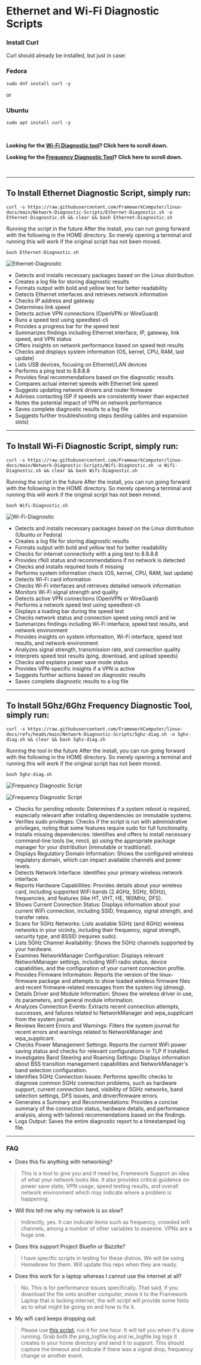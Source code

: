 # Ethernet and Wi-Fi Diagnostic Scripts


### Install Curl

Curl should already be installed, but just in case:

### Fedora
```
sudo dnf install curl -y
```

or

### Ubuntu
```
sudo apt install curl -y
```
&nbsp;
&nbsp;
&nbsp;


**Looking for the [Wi-Fi Diagnostic tool](https://github.com/FrameworkComputer/linux-docs/tree/main/Network-Diagnostic-Scripts#to-install-wi-fi-diagnostic-script-simply-run)? Click here to scroll down.**

**Looking for the [Frequency Diagnostic Tool](https://github.com/FrameworkComputer/linux-docs/tree/main/Network-Diagnostic-Scripts#to-install-wi-fi-diagnostic-script-simply-run)? Click here to scroll down.**

&nbsp;


------------------------------------------------------------------------------------------------------------------------------

## To Install Ethernet Diagnostic Script, simply run:
```
curl -s https://raw.githubusercontent.com/FrameworkComputer/linux-docs/main/Network-Diagnostic-Scripts/Ethernet-Diagnostic.sh -o Ethernet-Diagnostic.sh && clear && bash Ethernet-Diagnostic.sh
```

Running the script in the future
After the install, you can run going forward with the following in the HOME directory. So merely opening a terminal and running this will work if the original script has not been moved.

```
bash Ethernet-Diagnostic.sh
```
![Ethernet-Diagnostic](https://raw.githubusercontent.com/FrameworkComputer/linux-docs/main/Network-Diagnostic-Scripts/images/Ethernet-Diag.png)

- Detects and installs necessary packages based on the Linux distribution
- Creates a log file for storing diagnostic results
- Formats output with bold and yellow text for better readability
- Detects Ethernet interfaces and retrieves network information
- Checks IP address and gateway
- Determines link speed
- Detects active VPN connections (OpenVPN or WireGuard)
- Runs a speed test using speedtest-cli
- Provides a progress bar for the speed test
- Summarizes findings including Ethernet interface, IP, gateway, link speed, and VPN status
- Offers insights on network performance based on speed test results
- Checks and displays system information (OS, kernel, CPU, RAM, last update)
- Lists USB devices, focusing on Ethernet/LAN devices
- Performs a ping test to 8.8.8.8
- Provides final recommendations based on the diagnostic results
- Compares actual internet speeds with Ethernet link speed
- Suggests updating network drivers and router firmware
- Advises contacting ISP if speeds are consistently lower than expected
- Notes the potential impact of VPN on network performance
- Saves complete diagnostic results to a log file
- Suggests further troubleshooting steps (testing cables and expansion slots)

------------------------------------------------------------------------------------------------------------------------------




## To Install Wi-Fi Diagnostic Script, simply run:
```
curl -s https://raw.githubusercontent.com/FrameworkComputer/linux-docs/main/Network-Diagnostic-Scripts/Wifi-Diagnostic.sh -o Wifi-Diagnostic.sh && clear && bash Wifi-Diagnostic.sh
```

Running the script in the future
After the install, you can run going forward with the following in the HOME directory. So merely opening a terminal and running this will work if the original script has not been moved.

```
bash Wifi-Diagnostic.sh
```
![Wi-Fi-Diagnostic](https://raw.githubusercontent.com/FrameworkComputer/linux-docs/main/Network-Diagnostic-Scripts/images/WiFi_Diag.png)

- Detects and installs necessary packages based on the Linux distribution (Ubuntu or Fedora)
- Creates a log file for storing diagnostic results
- Formats output with bold and yellow text for better readability
- Checks for internet connectivity with a ping test to 8.8.8.8
- Provides rfkill status and recommendations if no network is detected
- Checks and installs required tools if missing
- Performs system information check (OS, kernel, CPU, RAM, last update)
- Detects Wi-Fi card information
- Checks Wi-Fi interfaces and retrieves detailed network information
- Monitors Wi-Fi signal strength and quality
- Detects active VPN connections (OpenVPN or WireGuard)
- Performs a network speed test using speedtest-cli
- Displays a loading bar during the speed test
- Checks network status and connection speed using nmcli and iw
- Summarizes findings including Wi-Fi interface, speed test results, and network environment
- Provides insights on system information, Wi-Fi interface, speed test results, and network environment
- Analyzes signal strength, transmission rate, and connection quality
- Interprets speed test results (ping, download, and upload speeds)
- Checks and explains power save mode status
- Provides VPN-specific insights if a VPN is active
- Suggests further actions based on diagnostic results
- Saves complete diagnostic results to a log file

------------------------------------------------------------------------------------------------------------------------------

## To Install 5Ghz/6Ghz Frequency Diagnostic Tool, simply run:

```
curl -s https://raw.githubusercontent.com/FrameworkComputer/linux-docs/refs/heads/main/Network-Diagnostic-Scripts/5ghz-diag.sh -o 5ghz-diag.sh && clear && bash 5ghz-diag.sh
```

Running the tool in the future
After the install, you can run going forward with the following in the HOME directory. So merely opening a terminal and running this will work if the original script has not been moved.


```
bash 5ghz-diag.sh
```

![Frequency Diagnostic Script](https://raw.githubusercontent.com/FrameworkComputer/linux-docs/refs/heads/main/Network-Diagnostic-Scripts/images/5gz1.png)

![Frequency Diagnostic Script](https://raw.githubusercontent.com/FrameworkComputer/linux-docs/refs/heads/main/Network-Diagnostic-Scripts/images/5gz2.png)


- Checks for pending reboots: Determines if a system reboot is required, especially relevant after installing dependencies on immutable systems.
- Verifies sudo privileges: Checks if the script is run with administrative privileges, noting that some features require sudo for full functionality.
- Installs missing dependencies: Identifies and offers to install necessary command-line tools (iw, nmcli, ip) using the appropriate package manager for your distribution (immutable or traditional).
- Displays Regulatory Domain Information: Shows the configured wireless regulatory domain, which can impact available channels and power levels.
- Detects Network Interface: Identifies your primary wireless network interface.
- Reports Hardware Capabilities: Provides details about your wireless card, including supported WiFi bands (2.4GHz, 5GHz, 6GHz), frequencies, and features (like HT, VHT, HE, 160MHz, DFS).
- Shows Current Connection Status: Displays information about your current WiFi connection, including SSID, frequency, signal strength, and transfer rates.
- Scans for 5GHz Networks: Lists available 5GHz (and 6GHz) wireless networks in your vicinity, including their frequency, signal strength, security type, and BSSID (requires sudo).
- Lists 5GHz Channel Availability: Shows the 5GHz channels supported by your hardware.
- Examines NetworkManager Configuration: Displays relevant NetworkManager settings, including WiFi radio status, device capabilities, and the configuration of your current connection profile.
- Provides Firmware Information: Reports the version of the linux-firmware package and attempts to show loaded wireless firmware files and recent firmware-related messages from the system log (dmesg).
- Details Driver and Module Information: Shows the wireless driver in use, its parameters, and general module information.
- Analyzes Connection Events: Extracts recent connection attempts, successes, and failures related to NetworkManager and wpa_supplicant from the system journal.
- Reviews Recent Errors and Warnings: Filters the system journal for recent errors and warnings related to NetworkManager and wpa_supplicant.
- Checks Power Management Settings: Reports the current WiFi power saving status and checks for relevant configurations in TLP if installed.
- Investigates Band Steering and Roaming Settings: Displays information about BSS transition management capabilities and NetworkManager's band selection configuration.
- Identifies 5GHz Connection Issues: Performs specific checks to diagnose common 5GHz connection problems, such as hardware support, current connection band, visibility of 5GHz networks, band selection settings, DFS issues, and driver/firmware errors.
- Generates a Summary and Recommendations: Provides a concise summary of the connection status, hardware details, and performance analysis, along with tailored recommendations based on the findings.
- Logs Output: Saves the entire diagnostic report to a timestamped log file.



------------------------------------------------------------------------------------------------------------------------------


### FAQ

- Does this fix anything with networking?
>This is a tool to give you and if need be, Framework Support an idea of what your network looks like. It also provides critical guidence on power save state, VPN usage, speed testing results, and overall network environment which may indicate where a problem is happening.


- Will this tell me why my network is so slow?
>Indirectly, yes. It can indicate items such as frequency, crowded wifi channels, among a number of other variables to examine. VPNs are a huge one.

- Does this support Project Bluefin or Bazzite?
>I have specific scripts in testing for these distros. We will be using Homebrew for them. Will update this repo when they are ready.

- Does this work for a laptop whereas I cannot use the internet at all?
>No. This is for performance issues specifically. That said, if you download the file onto another computer, move it to the Framework Laptop that is lacking internet, the wifi script will provide some hints as to what might be going on and how to fix it.

- My wifi card keeps dropping out.
> Please use [this script](https://github.com/FrameworkComputer/network-tester?tab=readme-ov-file#mediatekintel-wi-fi-drop-tester), run it for one hour. It will tell you when it's done running. Grab both the ping_logfile.log and iw_logfile.log logs it creates in your home directory and send it to support. This should capture the timeout and indicate if there was a signal drop, frequency change or another event.

